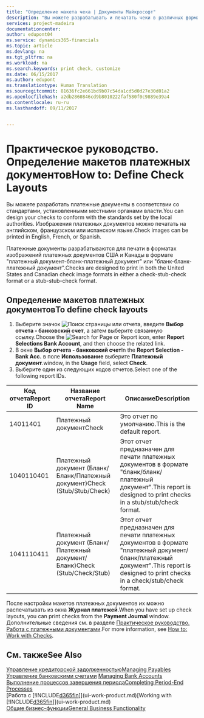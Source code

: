 ```yaml
---
title: "Определение макета чека | Документы Майкрософт"
description: "Вы можете разрабатывать и печатать чеки в различных форматах, чтобы они соответствовали определенным стандартам."
services: project-madeira
documentationcenter: 
author: edupont04
ms.service: dynamics365-financials
ms.topic: article
ms.devlang: na
ms.tgt_pltfrm: na
ms.workload: na
ms.search.keywords: print check, customize
ms.date: 06/15/2017
ms.author: edupont
ms.translationtype: Human Translation
ms.sourcegitcommit: 81636fc2e661bd9b07c54da1cd5d0d27e30d01a2
ms.openlocfilehash: a2db2860846cd9b8010222faf580f0c9889e39a4
ms.contentlocale: ru-ru
ms.lasthandoff: 09/11/2017


---
```

# <a name="how-to-define-check-layouts"></a><span data-ttu-id="631ae-103">Практическое руководство. Определение макетов платежных документов</span><span class="sxs-lookup"><span data-stu-id="631ae-103">How to: Define Check Layouts</span></span>
<span data-ttu-id="631ae-104">Вы можете разработать платежные документы в соответствии со стандартами, установленными местными органами власти.</span><span class="sxs-lookup"><span data-stu-id="631ae-104">You can design your checks to conform with the standards set by the local authorities.</span></span> <span data-ttu-id="631ae-105">Изображения платежных документов можно печатать на английском, французском или испанском языке.</span><span class="sxs-lookup"><span data-stu-id="631ae-105">Check images can be printed in English, French, or Spanish.</span></span>

<span data-ttu-id="631ae-106">Платежные документы разрабатываются для печати в форматах изображений платежных документов США и Канады в формате "платежный документ-бланк-платежный документ" или "бланк-бланк-платежный документ".</span><span class="sxs-lookup"><span data-stu-id="631ae-106">Checks are designed to print in both the United States and Canadian check image formats in either a check-stub-check format or a stub-stub-check format.</span></span>

## <a name="to-define-check-layouts"></a><span data-ttu-id="631ae-107">Определение макетов платежных документов</span><span class="sxs-lookup"><span data-stu-id="631ae-107">To define check layouts</span></span>
1. <span data-ttu-id="631ae-108">Выберите значок ![Поиск страницы или отчета](media/ui-search/search_small.png "Значок поиска страницы или отчета"), введите **Выбор отчета - банковский счет**, а затем выберите связанную ссылку.</span><span class="sxs-lookup"><span data-stu-id="631ae-108">Choose the ![Search for Page or Report](media/ui-search/search_small.png "Search for Page or Report icon") icon, enter **Report Selections Bank Account**, and then choose the related link.</span></span>
2. <span data-ttu-id="631ae-109">В окне **Выбор отчета - банковский счет**</span><span class="sxs-lookup"><span data-stu-id="631ae-109">In the **Report Selection - Bank Acc.**</span></span> <span data-ttu-id="631ae-110">в поле **Использование** выберите **Платежный документ**.</span><span class="sxs-lookup"><span data-stu-id="631ae-110">window, in the **Usage** field, select **Check**.</span></span>
3. <span data-ttu-id="631ae-111">Выберите один из следующих кодов отчетов.</span><span class="sxs-lookup"><span data-stu-id="631ae-111">Select one of the following report IDs.</span></span>

| <span data-ttu-id="631ae-112">Код отчета</span><span class="sxs-lookup"><span data-stu-id="631ae-112">Report ID</span></span> | <span data-ttu-id="631ae-113">Название отчета</span><span class="sxs-lookup"><span data-stu-id="631ae-113">Report Name</span></span> | <span data-ttu-id="631ae-114">Описание</span><span class="sxs-lookup"><span data-stu-id="631ae-114">Description</span></span> |
| --- | --- | --- |
| <span data-ttu-id="631ae-115">1401</span><span class="sxs-lookup"><span data-stu-id="631ae-115">1401</span></span> |<span data-ttu-id="631ae-116">Платежный документ</span><span class="sxs-lookup"><span data-stu-id="631ae-116">Check</span></span> |<span data-ttu-id="631ae-117">Это отчет по умолчанию.</span><span class="sxs-lookup"><span data-stu-id="631ae-117">This is the default report.</span></span> |
| <span data-ttu-id="631ae-118">10401</span><span class="sxs-lookup"><span data-stu-id="631ae-118">10401</span></span> |<span data-ttu-id="631ae-119">Платежный документ (Бланк/Бланк/Платежный документ)</span><span class="sxs-lookup"><span data-stu-id="631ae-119">Check (Stub/Stub/Check)</span></span> |<span data-ttu-id="631ae-120">Этот отчет предназначен для печати платежных документов в формате "бланк/бланк/платежный документ".</span><span class="sxs-lookup"><span data-stu-id="631ae-120">This report is designed to print checks in a stub/stub/check format.</span></span> |
| <span data-ttu-id="631ae-121">10411</span><span class="sxs-lookup"><span data-stu-id="631ae-121">10411</span></span> |<span data-ttu-id="631ae-122">Платежный документ (Бланк/Платежный документ/Бланк)</span><span class="sxs-lookup"><span data-stu-id="631ae-122">Check (Stub/Check/Stub)</span></span> |<span data-ttu-id="631ae-123">Этот отчет предназначен для печати платежных документов в формате "платежный документ/бланк/платежный документ".</span><span class="sxs-lookup"><span data-stu-id="631ae-123">This report is designed to print checks in a check/stub/check format.</span></span> |

<span data-ttu-id="631ae-124">После настройки макетов платежных документов их можно распечатывать из окна **Журнал платежей**.</span><span class="sxs-lookup"><span data-stu-id="631ae-124">When you have set up check layouts, you can print checks from the **Payment Journal** window.</span></span> <span data-ttu-id="631ae-125">Дополнительные сведения см. в разделе [Практическое руководство. Работа с платежными документами](payables-how-work-checks.md).</span><span class="sxs-lookup"><span data-stu-id="631ae-125">For more information, see [How to: Work with Checks](payables-how-work-checks.md).</span></span>

## <a name="see-also"></a><span data-ttu-id="631ae-126">См. также</span><span class="sxs-lookup"><span data-stu-id="631ae-126">See Also</span></span>
[<span data-ttu-id="631ae-127">Управление кредиторской задолженностью</span><span class="sxs-lookup"><span data-stu-id="631ae-127">Managing Payables</span></span>](payables-manage-payables.md)  
<span data-ttu-id="631ae-128">[Управление банковскими счетами](bank-manage-bank-accounts.md) </span><span class="sxs-lookup"><span data-stu-id="631ae-128">[Managing Bank Accounts](bank-manage-bank-accounts.md) </span></span>  
[<span data-ttu-id="631ae-129">Выполнение процессов завершения периода</span><span class="sxs-lookup"><span data-stu-id="631ae-129">Completing Period-End Processes</span></span>](year-how-complete-period-end-processes.md)  
<span data-ttu-id="631ae-130">[Работа с [!INCLUDE[d365fin](includes/d365fin_md.md)]](ui-work-product.md)</span><span class="sxs-lookup"><span data-stu-id="631ae-130">[Working with [!INCLUDE[d365fin](includes/d365fin_md.md)]](ui-work-product.md)</span></span>  
[<span data-ttu-id="631ae-131">Общие бизнес-функции</span><span class="sxs-lookup"><span data-stu-id="631ae-131">General Business Functionality</span></span>](ui-across-business-areas.md)

